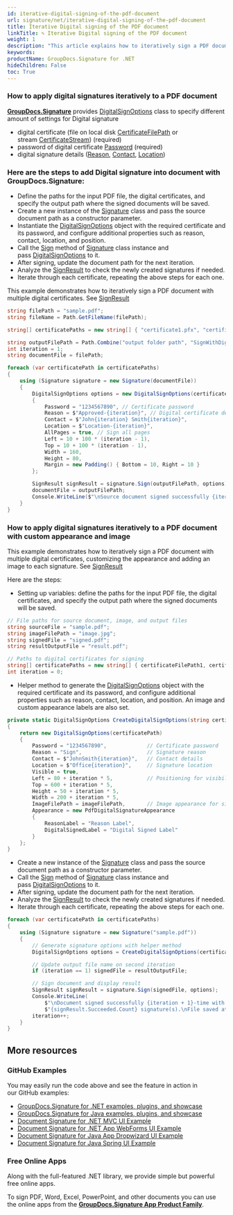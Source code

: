 ```yaml
---
id: iterative-digital-signing-of-the-pdf-document
url: signature/net/iterative-digital-signing-of-the-pdf-document
title: Iterative Digital signing of the PDF document
linkTitle: ✎ Iterative Digital signing of the PDF document
weight: 1
description: "This article explains how to iteratively sign a PDF document with multiple digital certificates using advanced options with GroupDocs.Signature API."
keywords: 
productName: GroupDocs.Signature for .NET 
hideChildren: False
toc: True
---
```

 
### How to apply digital signatures iteratively to a PDF document
[**GroupDocs.Signature**](https://products.groupdocs.com/signature/net) provides [DigitalSignOptions](https://reference.groupdocs.com/signature/net/groupdocs.signature.options/digitalsignoptions/) class to specify different amount of settings for Digital signature

* digital certificate (file on local disk [CertificateFilePath](https://reference.groupdocs.com/signature/net/groupdocs.signature.options/digitalsignoptions/certificatefilepath/) or stream [CertificateStream](https://reference.groupdocs.com/signature/net/groupdocs.signature.options/digitalsignoptions/certificatestream/)) (required)
* password of digital certificate [Password](https://reference.groupdocs.com/signature/net/groupdocs.signature.options/digitalsignoptions/password/) (required)
* digital signature details ([Reason](https://reference.groupdocs.com/signature/net/groupdocs.signature.options/digitalsignoptions/reason/), [Contact](https://reference.groupdocs.com/signature/net/groupdocs.signature.options/digitalsignoptions/contact/), [Location](https://reference.groupdocs.com/signature/net/groupdocs.signature.options/digitalsignoptions/location/))

### Here are the steps to add Digital signature into document with GroupDocs.Signature:

* Define the paths for the input PDF file, the digital certificates, and specify the output path where the signed documents will be saved.
* Create a new instance of the [Signature](https://reference.groupdocs.com/signature/net/groupdocs.signature/signature) class and pass the source document path as a constructor parameter.
* Instantiate the [DigitalSignOptions](https://reference.groupdocs.com/signature/net/groupdocs.signature.options/digitalsignoptions/) object with the required certificate and its password, and configure additional properties such as reason, contact, location, and position.
* Call the [Sign](https://reference.groupdocs.com/signature/net/groupdocs.signature/signature/sign/) method of [Signature](https://reference.groupdocs.com/signature/net/groupdocs.signature/signature) class instance and pass [DigitalSignOptions](https://reference.groupdocs.com/signature/net/groupdocs.signature.options/digitalsignoptions/) to it.
* After signing, update the document path for the next iteration.
* Analyze the [SignResult](https://reference.groupdocs.com/signature/net/groupdocs.signature.domain/signresult) to check the newly created signatures if needed.
* Iterate through each certificate, repeating the above steps for each one.

This example demonstrates how to iteratively sign a PDF document with multiple digital certificates. See [SignResult](https://reference.groupdocs.com/signature/net/groupdocs.signature.domain/signresult)

```csharp
string filePath = "sample.pdf";
string fileName = Path.GetFileName(filePath);

string[] certificatePaths = new string[] { "certificate1.pfx", "certificate2.pfx" };

string outputFilePath = Path.Combine("output folder path", "SignWithDigitalIterative", fileName);
int iteration = 1;
string documentFile = filePath;

foreach (var certificatePath in certificatePaths)
{
    using (Signature signature = new Signature(documentFile))
    {
        DigitalSignOptions options = new DigitalSignOptions(certificatePath)
        {
            Password = "1234567890", // Certificate password
            Reason = $"Approved-{iteration}", // Digital certificate details
            Contact = $"John{iteration} Smith{iteration}",
            Location = $"Location-{iteration}",
            AllPages = true, // Sign all pages
            Left = 10 + 100 * (iteration - 1),
            Top = 10 + 100 * (iteration - 1),
            Width = 160,
            Height = 80,
            Margin = new Padding() { Bottom = 10, Right = 10 }
        };

        SignResult signResult = signature.Sign(outputFilePath, options);
        documentFile = outputFilePath;
        Console.WriteLine($"\nSource document signed successfully {iteration++}-time with {signResult.Succeeded.Count} signature(s).\nFile saved at {outputFilePath}.");
    }
}
```
### How to apply digital signatures iteratively to a PDF document with custom appearance and image

This example demonstrates how to iteratively sign a PDF document with multiple digital certificates, customizing the appearance and adding an image to each signature. See [SignResult](https://reference.groupdocs.com/signature/net/groupdocs.signature.domain/signresult)

Here are the steps:
* Setting up variables: define the paths for the input PDF file, the digital certificates, and specify the output path where the signed documents will be saved.
```csharp
// File paths for source document, image, and output files
string sourceFile = "sample.pdf";
string imageFilePath = "image.jpg";
string signedFile = "signed.pdf";
string resultOutputFile = "result.pdf";

// Paths to digital certificates for signing
string[] certificatePaths = new string[] { certificateFilePath1, certificateFilePath2 };
int iteration = 0;
```

* Helper method to generate the [DigitalSignOptions](https://reference.groupdocs.com/signature/net/groupdocs.signature.options/digitalsignoptions/) object with the required certificate and its password, and configure additional properties such as reason, contact, location, and position. An image and custom appearance labels are also set.

```csharp
private static DigitalSignOptions CreateDigitalSignOptions(string certificatePath, string imageFilePath, int iteration)
{
    return new DigitalSignOptions(certificatePath)
    {
        Password = "1234567890",             // Certificate password
        Reason = "Sign",                     // Signature reason
        Contact = $"JohnSmith{iteration}",   // Contact details
        Location = $"Office{iteration}",     // Signature location
        Visible = true,
        Left = 80 + iteration * 5,           // Positioning for visibility
        Top = 600 + iteration * 5,
        Height = 50 + iteration * 5,
        Width = 200 + iteration * 5,
        ImageFilePath = imageFilePath,       // Image appearance for signature
        Appearance = new PdfDigitalSignatureAppearance
        {
            ReasonLabel = "Reason Label",
            DigitalSignedLabel = "Digital Signed Label"
        }
    };
}
```

* Create a new instance of the [Signature](https://reference.groupdocs.com/signature/net/groupdocs.signature/signature) class and pass the source document path as a constructor parameter.
* Call the [Sign](https://reference.groupdocs.com/signature/net/groupdocs.signature/signature/sign/) method of [Signature](https://reference.groupdocs.com/signature/net/groupdocs.signature/signature) class instance and pass [DigitalSignOptions](https://reference.groupdocs.com/signature/net/groupdocs.signature.options/digitalsignoptions/) to it.
* After signing, update the document path for the next iteration.
* Analyze the [SignResult](https://reference.groupdocs.com/signature/net/groupdocs.signature.domain/signresult) to check the newly created signatures if needed.
* Iterate through each certificate, repeating the above steps for each one.

```csharp
foreach (var certificatePath in certificatePaths)
{
    using (Signature signature = new Signature("sample.pdf"))
    {
        // Generate signature options with helper method
        DigitalSignOptions options = CreateDigitalSignOptions(certificatePath, imageFilePath, iteration);

        // Update output file name on second iteration
        if (iteration == 1) signedFile = resultOutputFile;

        // Sign document and display result
        SignResult signResult = signature.Sign(signedFile, options);
        Console.WriteLine(
            $"\nDocument signed successfully {iteration + 1}-time with " +
            $"{signResult.Succeeded.Count} signature(s).\nFile saved at {signedFile}.");
        iteration++;
    }
}
```

## More resources

### GitHub Examples

You may easily run the code above and see the feature in action in our GitHub examples:

* [GroupDocs.Signature for .NET examples, plugins, and showcase](https://github.com/groupdocs-signature/GroupDocs.Signature-for-.NET)
* [GroupDocs.Signature for Java examples, plugins, and showcase](https://github.com/groupdocs-signature/GroupDocs.Signature-for-Java)
* [Document Signature for .NET MVC UI Example](https://github.com/groupdocs-signature/GroupDocs.Signature-for-.NET-MVC)
* [Document Signature for .NET App WebForms UI Example](https://github.com/groupdocs-signature/GroupDocs.Signature-for-.NET-WebForms)
* [Document Signature for Java App Dropwizard UI Example](https://github.com/groupdocs-signature/GroupDocs.Signature-for-Java-Dropwizard)
* [Document Signature for Java Spring UI Example](https://github.com/groupdocs-signature/GroupDocs.Signature-for-Java-Spring)

### Free Online Apps

Along with the full-featured .NET library, we provide simple but powerful free online apps.

To sign PDF, Word, Excel, PowerPoint, and other documents you can use the online apps from the **[GroupDocs.Signature App Product Family](https://products.groupdocs.app/signature/family)**.
